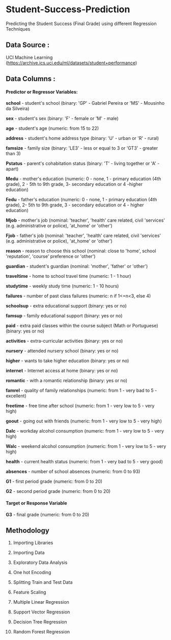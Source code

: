# Student-Success-Prediction
Predicting the Student Success (Final Grade) using different Regression Techniques

## Data Source : 
UCI Machine Learning (https://archive.ics.uci.edu/ml/datasets/student+performance)

## Data Columns :
#### Predictor or Regressor Variables:
**school** - student's school (binary: 'GP' - Gabriel Pereira or 'MS' - Mousinho da Silveira)

**sex** - student's sex (binary: 'F' - female or 'M' - male)

**age** - student's age (numeric: from 15 to 22)

**address** - student's home address type (binary: 'U' - urban or 'R' - rural)

**famsize** - family size (binary: 'LE3' - less or equal to 3 or 'GT3' - greater than 3)

**Pstatus** - parent's cohabitation status (binary: 'T' - living together or 'A' - apart)

**Medu** - mother's education (numeric: 0 - none, 1 - primary education (4th grade), 2 - 5th to 9th grade, 3- secondary education or 4 -higher education)

**Fedu** - father's education (numeric: 0 - none, 1 - primary education (4th grade), 2- 5th to 9th grade, 3 - secondary education or 4 - higher education)

**Mjob** - mother's job (nominal: 'teacher', 'health' care related, civil 'services' (e.g. administrative or police), 'at_home' or 'other')

**Fjob** - father's job (nominal: 'teacher', 'health' care related, civil 'services' (e.g. administrative or police), 'at_home' or 'other')

**reason** - reason to choose this school (nominal: close to 'home', school 'reputation', 'course' preference or 'other')

**guardian** - student's guardian (nominal: 'mother', 'father' or 'other')

**traveltime** - home to school travel time (numeric: 1 - 1 hour)

**studytime** - weekly study time (numeric: 1 - 10 hours)

**failures** - number of past class failures (numeric: n if 1<=n<3, else 4)

**schoolsup** - extra educational support (binary: yes or no)

**famsup** - family educational support (binary: yes or no)

**paid** - extra paid classes within the course subject (Math or Portuguese) (binary: yes or no)

**activities** - extra-curricular activities (binary: yes or no)

**nursery** - attended nursery school (binary: yes or no)

**higher** - wants to take higher education (binary: yes or no)

**internet** - Internet access at home (binary: yes or no)

**romantic** - with a romantic relationship (binary: yes or no)

**famrel** - quality of family relationships (numeric: from 1 - very bad to 5 - excellent)

**freetime** - free time after school (numeric: from 1 - very low to 5 - very high)

**goout** - going out with friends (numeric: from 1 - very low to 5 - very high)

**Dalc** - workday alcohol consumption (numeric: from 1 - very low to 5 - very high)

**Walc** - weekend alcohol consumption (numeric: from 1 - very low to 5 - very high)

**health** - current health status (numeric: from 1 - very bad to 5 - very good)

**absences** - number of school absences (numeric: from 0 to 93)

**G1** - first period grade (numeric: from 0 to 20)

**G2** - second period grade (numeric: from 0 to 20)


#### Target or Response Variable
**G3** - final grade (numeric: from 0 to 20)


## Methodology

1. Importing Libraries

2. Importing Data

3. Exploratory Data Analysis

4. One hot Encoding

5. Splitting Train and Test Data

6. Feature Scaling

7. Multiple Linear Regression

8. Support Vector Regression

9. Decision Tree Regression

10. Random Forest Regression

